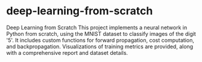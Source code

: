 # deep-learning-from-scratch
Deep Learning from Scratch  This project implements a neural network in Python from scratch, using the MNIST dataset to classify images of the digit '5'. It includes custom functions for forward propagation, cost computation, and backpropagation. Visualizations of training metrics are provided, along with a comprehensive report and dataset details.
